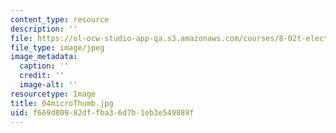 ```yaml
---
content_type: resource
description: ''
file: https://ol-ocw-studio-app-qa.s3.amazonaws.com/courses/8-02t-electricity-and-magnetism-spring-2005/f669d80982dffba36d7b1eb3e549889f_04microThumb.jpg
file_type: image/jpeg
image_metadata:
  caption: ''
  credit: ''
  image-alt: ''
resourcetype: Image
title: 04microThumb.jpg
uid: f669d809-82df-fba3-6d7b-1eb3e549889f
---
```


